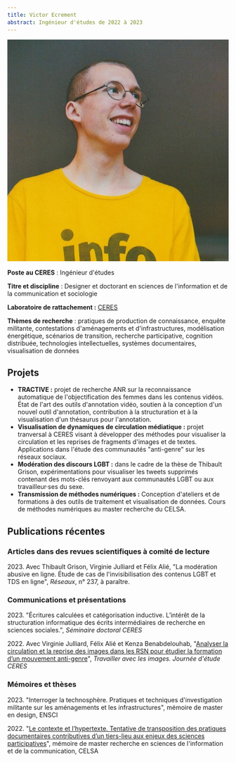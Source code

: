 ```yaml
---
title: Victor Ecrement
abstract: Ingénieur d'études de 2022 à 2023
---
```


![](victor-ecrement.jpg)

**Poste au CERES** : Ingénieur d'études

**Titre et discipline** : Designer et doctorant en sciences de l'information et de la communication et sociologie

**Laboratoire de rattachement :** [CERES](https://ceres-sorbonne.github.io/)

**Thèmes de recherche** : pratiques de production de connaissance, enquête militante, contestations d'aménagements et d'infrastructures, modélisation énergétique, scénarios de transition, recherche participative, cognition distribuée, technologies intellectuelles, systèmes documentaires, visualisation de données

## Projets

- **TRACTIVE :** projet de recherche ANR sur la reconnaissance automatique de l'objectification des femmes dans les contenus vidéos. État de l'art des outils d'annotation vidéo, soutien à la conception d'un nouvel outil d'annotation, contribution à la structuration et à la visualisation d'un thésaurus pour l'annotation.
- **Visualisation de dynamiques de circulation médiatique :** projet tranversal à CERES visant à développer des méthodes pour visualiser la circulation et les reprises de fragments d'images et de textes. Applications dans l'étude des communautés "anti-genre" sur les réseaux sociaux.
- **Modération des discours LGBT :** dans le cadre de la thèse de Thibault Grison, expérimentations pour visualiser les tweets supprimés contenant des mots-clés renvoyant aux communautés LGBT ou aux travailleur·ses du sexe.
- **Transmission de méthodes numériques :** Conception d'ateliers et de formations à des outils de traitement et visualisation de données. Cours de méthodes numériques au master recherche du CELSA.

## Publications récentes

### Articles dans des revues scientifiques à comité de lecture

2023\. Avec Thibault Grison, Virginie Julliard et Félix Alié, "La modération abusive en ligne. Étude de cas de l'invisibilisation des contenus LGBT et TDS en ligne", *Réseaux*, n° 237, à paraître.

### Communications et présentations

2023\. "Écritures calculées et catégorisation inductive. L’intérêt de la structuration informatique des écrits intermédiaires de recherche en sciences sociales.", *Séminaire doctoral CERES*

2022\. Avec Virginie Julliard, Félix Alié et Kenza Benabdelouhab, "[Analyser la circulation et la reprise des images dans les RSN pour étudier la formation d’un mouvement anti-genre](https://www.sfsic.org/evenement/travailler-avec-les-images/)", *Travailler avec les images. Journée d'étude CERES*

### Mémoires et thèses

2023\. "Interroger la technosphère. Pratiques et techniques d'investigation militante sur les aménagements et les infrastructures", mémoire de master en design, ENSCI

2022\. "[Le contexte et l’hypertexte. Tentative de transposition des pratiques documentaires contributives d’un tiers-lieu aux enjeux des sciences participatives](https://dumas.ccsd.cnrs.fr/dumas-03878265)", mémoire de master recherche en sciences de l'information et de la communication, CELSA
